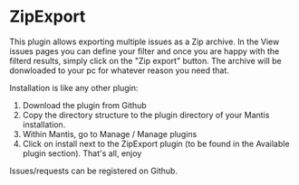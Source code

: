 # ZipExport
This plugin allows exporting multiple issues as a Zip archive.
In the View issues pages you can define your filter and once you are happy with the filterd results, simply click on the "Zip export" button.
The archive will  be donwloaded to your pc for whatever reason you need that.

Installation is like any other plugin:
1. Download the plugin from Github
2. Copy the directory structure to the plugin directory of your Mantis installation.
3. Within Mantis, go to Manage / Manage plugins
4. Click on install next to the ZipExport plugin (to be found in the Available plugin section).
That's all, enjoy

Issues/requests can be registered on Github.

